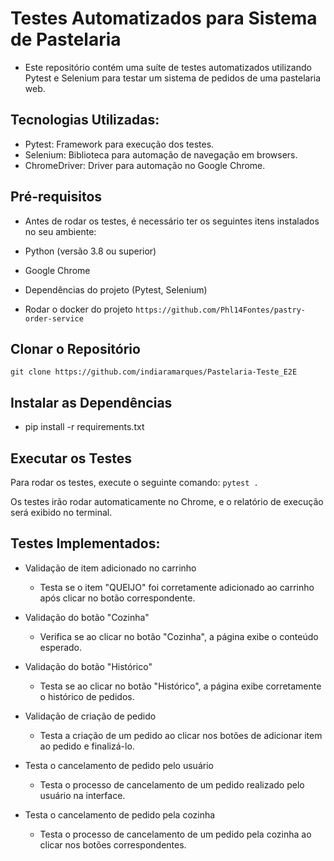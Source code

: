 # **Testes Automatizados para Sistema de Pastelaria**

- Este repositório contém uma suíte de testes automatizados utilizando Pytest e Selenium para testar um sistema de pedidos de uma pastelaria web.

## **Tecnologias Utilizadas**:

- Pytest: Framework para execução dos testes.
- Selenium: Biblioteca para automação de navegação em browsers.
- ChromeDriver: Driver para automação no Google Chrome.

## **Pré-requisitos**

- Antes de rodar os testes, é necessário ter os seguintes itens instalados no seu ambiente:

- Python (versão 3.8 ou superior)
- Google Chrome
- Dependências do projeto (Pytest, Selenium)
- Rodar o docker do projeto `https://github.com/Phl14Fontes/pastry-order-service`

##	Clonar o Repositório

`git clone https://github.com/indiaramarques/Pastelaria-Teste_E2E`
  

## Instalar as Dependências

- pip install -r requirements.txt

## Executar os Testes

Para rodar os testes, execute o seguinte comando:
`pytest .`

Os testes irão rodar automaticamente no Chrome, e o relatório de execução será exibido no terminal.

## Testes Implementados:

- Validação de item adicionado no carrinho
	- Testa se o item "QUEIJO" foi corretamente adicionado ao carrinho após clicar no botão correspondente.

-	Validação do botão "Cozinha"
	- Verifica se ao clicar no botão "Cozinha", a página exibe o conteúdo esperado.

- Validação do botão "Histórico"
	- Testa se ao clicar no botão "Histórico", a página exibe corretamente o histórico de pedidos.

- Validação de criação de pedido
	- Testa a criação de um pedido ao clicar nos botões de adicionar item ao pedido e finalizá-lo.

- Testa o cancelamento de pedido pelo usuário
	- Testa o processo de cancelamento de um pedido realizado pelo usuário na interface.

-	Testa o cancelamento de pedido pela cozinha
	- Testa o processo de cancelamento de um pedido pela cozinha ao clicar nos botões correspondentes.

